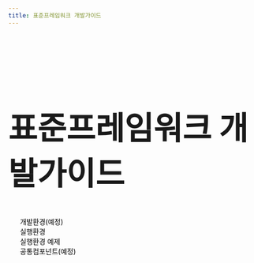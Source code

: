 ```yaml
---
title: 표준프레임워크 개발가이드
---
```


<br>
<br>
<br>

<div style="display:flex; justify-content:center;">
<style>
    .mainLayout{
        ext-align: center;
        display: flex;
        justify-content: center;
        flex-direction: column;
    }
    .mainLayout h1{
        margin-bottom: 2rem;
        font-size: 4rem;
    }
    
    .mainLayout h1 ul li{
        list-style:none;
        margin-bottom:1rem;
    }
</style>
    <div class='mainLayout'>
        <h1>표준프레임워크 개발가이드</h1>
        <ul>
            <li style='list-style:none;'>
                <a href="/egovframe-docs/egovframe-development/" style="text-decoration:none;color:#000;">
                  개발환경(예정) <i class="fas fa-arrow-alt-circle-right ms-2"></i>
                </a>
            </li>
            <li style='list-style:none'>
                <a href="/egovframe-docs/egovframe-runtime/" style="text-decoration:none;color:#000;">
                  실행환경 <i class="fas fa-arrow-alt-circle-right ms-2"></i>
                </a>
            </li>
            <li style='list-style:none'>
                <a href="/egovframe-docs/runtime-example/" style="text-decoration:none;color:#000;">
                  실행환경 예제 <i class="fas fa-arrow-alt-circle-right ms-2"></i>
                </a>
            </li>
            <li style='list-style:none'>
                <a href="/egovframe-docs/common-component/" style="text-decoration:none;color:#000;">
                  공통컴포넌트(예정) <i class="fas fa-arrow-alt-circle-right ms-2"></i>
                </a>
            </li>
        </ul>
    </div>
</div>
